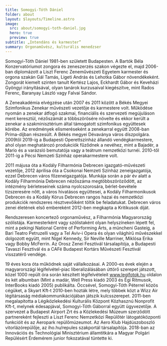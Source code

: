 ```yaml
---
title: Somogyi-Tóth Dániel
folder: about
layout: $layouts/Timeline.astro
image:
  src: about/somogyi-toth-daniel.jpg
  hero: true
  preview: true
subtitle: „Intendáns és karmester”
summary: Orgonaművész, kulturális menedzser
---
```

Somogyi-Tóth Dániel 1981-ben született Budapesten. A Bartók Béla Konzervatóriumot zongora és zeneszerzés szakon végezte el, majd 2006-ban diplomázott a Liszt Ferenc Zeneművészeti Egyetem karmester és orgona szakán Gál Tamás, Ligeti András és Lehotka Gábor növendékeként. Zongorát kiemelt szinten tanult Kertész Lajos, Eckhardt Gábor és Keveházi Gyöngyi irányításával, olyan tanárok kurzusaival kiegészítve, mint Rados Ferenc, Baranyay László vagy Falvai Sándor.

A Zeneakadémia elvégzése után 2007 és 2011 között a Békés Megyei Szimfonikus Zenekar művészeti vezetője és karmestere volt. Működése nyomán a zenekar átfogó szakmai, financiális és szervezeti megújuláson ment keresztül, nézőszámát a többszörösére növelte és ekkor került a zenekar a szakminisztérium által támogatott szimfonikus együttesek körébe. Az eredmények elismeréseként a zenekarral együtt 2008-ban Príma-díjban részesült. A Békés megyei Dévaványa város díszpolgára. 2009től 2019-ig a Budapesti Operettszínház állandó vendégkarmestere, ahol olyan meghatározó produkciók fűződnek a nevéhez, mint a Bajadér, a Mario és a varázsló bemutatója vagy a teátrum nemzetközi turnéi. 2010-től 2011-ig a Pécsi Nemzeti Színház operakarmestere volt.

2011 májusa óta a Kodály Filharmónia Debrecen igazgató-művészeti vezetője, 2012 áprilisa óta a Csokonai Nemzeti Színház zeneigazgatója, ezzel Debrecen város főzeneigazgatója. Munkája során a pár év alatt a Kodály Filharmónia Debrecen nézőszáma megtöbbszöröződött, az intézmény bérleteseinek száma nyolcszorosára, bérlet-bevétele tízszeresére nőtt, a város hivatásos együttesei, a Kodály Filharmonikusok Debrecen és a Kodály Kórus Debrecen rangos hazai és nemzetközi produkciók rendszeres résztvevőiként töltik be feladatukat. Debrecen város zenei életének első embereként 2012-ben megkapta a Kritikusok díját.

Rendszeresen koncertező orgonaművész, a Filharmónia Magyarország szólistája. Karmesterként vagy szólistaként olyan helyszíneken lépett fel, mint a pekingi National Centre of Performing Arts, a müncheni Gasteig, a Bari Teatro Petruzelli vagy a Tel Aviv-i Opera és olyan világhírű művészekkel dolgozott együtt, mint Nigel Kennedy, Sir Neville Marriner, Miklósa Erika vagy Bobby McFerrin. Az Orosz Zenei Fesztivál társalapítója, a Budapesti Tavaszi Fesztivál és a CAFé Budapest Kortárs Művészeti Fesztivál visszatérő vendége.

19 éves kora óta működnek saját vállalkozásai. A 2000-es évek elején a magyarországi légifelvétel-piac liberalizálásában úttörő szerepet játszott, közel 1000 repült óra során készített légifelvételeit www.legifotok.hu oldalon és két albumban (Mint a madár, Well Press kiadó 2003 és Égi Ritmusok, InterBooks kiadó 2005) publikálta. Öccsével, Somogyi-Tóth Péterrel közös cégüket, a Skyart Kft-t 2010-ben hozták létre, mely többek közt a Wizz Air légitársaság médiakommunikációjában játszik kulcsszerepet. 2011-ben megalapította a Légiközlekedési Kulturális Központ Közhasznú Nonprofit Kft-t, melynek édesapjával, Somogyi-Tóth Gáborral együtt ügyvezetője. A szervezet a Budapest Airport Zrt és a Közlekedési Múzeum szerződött partnereként fejleszti a Liszt Ferenc Nemzetközi Repülőtér látogatóközponti funkcióit és az Aeropark repülőmúzeumot. Az Aero Klub Hajdúszoboszló vitorlázórepülője, az iho.hu/repules szakportál társalapítója. 2018-ban az Innovációs és Technológiai Minisztérium államtitkára a Magyar Polgári Repülésért Érdemérem junior fokozatával tüntette ki.